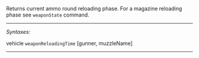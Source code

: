 Returns current ammo round reloading phase. For a magazine reloading phase see `weaponState` command.


---
*Syntaxes:*

vehicle `weaponReloadingTime` <nowiki>[gunner, muzzleName]</nowiki>

---
